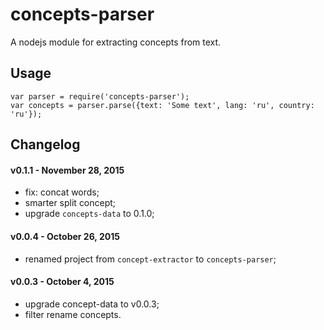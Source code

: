 # concepts-parser

A nodejs module for extracting concepts from text.

## Usage
```
var parser = require('concepts-parser');
var concepts = parser.parse({text: 'Some text', lang: 'ru', country: 'ru'});
```

## Changelog

#### v0.1.1 - November 28, 2015

- fix: concat words;
- smarter split concept;
- upgrade `concepts-data` to 0.1.0;

#### v0.0.4 - October 26, 2015

- renamed project from `concept-extractor` to `concepts-parser`;

#### v0.0.3 - October 4, 2015

- upgrade concept-data to v0.0.3;
- filter rename concepts.

